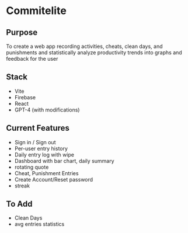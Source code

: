 # Commitelite

## Purpose
To create a web app recording activities, cheats, clean days, and punishments and statistically analyze productivity trends into graphs and feedback for the user
## Stack
- Vite
- Firebase
- React
- GPT-4 (with modifications)

## Current Features
- Sign in / Sign out
- Per-user entry history
- Daily entry log with wipe
- Dashboard with bar chart, daily summary
- rotating quote
- Cheat, Punishment Entries
- Create Account/Reset password
- streak


## To Add
- Clean Days
- avg entries statistics
